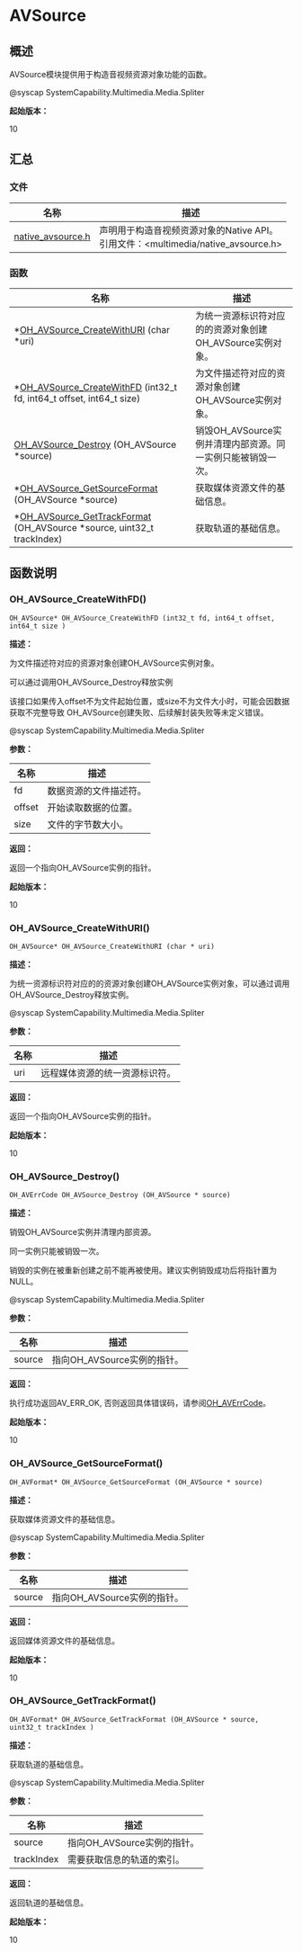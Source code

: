# AVSource


## 概述

AVSource模块提供用于构造音视频资源对象功能的函数。

\@syscap SystemCapability.Multimedia.Media.Spliter

**起始版本：**

10


## 汇总


### 文件

| 名称 | 描述 | 
| -------- | -------- |
| [native_avsource.h](native__avsource_8h.md) | 声明用于构造音视频资源对象的Native API。<br>引用文件：<multimedia/native_avsource.h> | 


### 函数

| 名称 | 描述 | 
| -------- | -------- |
| \*[OH_AVSource_CreateWithURI](#oh_avsource_createwithuri) (char \*uri) | 为统一资源标识符对应的的资源对象创建OH_AVSource实例对象。 | 
| \*[OH_AVSource_CreateWithFD](#oh_avsource_createwithfd) (int32_t fd, int64_t offset, int64_t size) | 为文件描述符对应的资源对象创建OH_AVSource实例对象。 | 
| [OH_AVSource_Destroy](#oh_avsource_destroy) (OH_AVSource \*source) | 销毁OH_AVSource实例并清理内部资源。同一实例只能被销毁一次。 | 
| \*[OH_AVSource_GetSourceFormat](#oh_avsource_getsourceformat) (OH_AVSource \*source) | 获取媒体资源文件的基础信息。 | 
| \*[OH_AVSource_GetTrackFormat](#oh_avsource_gettrackformat) (OH_AVSource \*source, uint32_t trackIndex) | 获取轨道的基础信息。 | 


## 函数说明


### OH_AVSource_CreateWithFD()

  
```
OH_AVSource* OH_AVSource_CreateWithFD (int32_t fd, int64_t offset, int64_t size )
```

**描述：**

为文件描述符对应的资源对象创建OH_AVSource实例对象。

可以通过调用OH_AVSource_Destroy释放实例

该接口如果传入offset不为文件起始位置，或size不为文件大小时，可能会因数据获取不完整导致 OH_AVSource创建失败、后续解封装失败等未定义错误。

\@syscap SystemCapability.Multimedia.Media.Spliter

**参数：**

| 名称 | 描述 | 
| -------- | -------- |
| fd | 数据资源的文件描述符。 | 
| offset | 开始读取数据的位置。 | 
| size | 文件的字节数大小。 | 

**返回：**

返回一个指向OH_AVSource实例的指针。

**起始版本：**

10


### OH_AVSource_CreateWithURI()

  
```
OH_AVSource* OH_AVSource_CreateWithURI (char * uri)
```

**描述：**

为统一资源标识符对应的的资源对象创建OH_AVSource实例对象，可以通过调用OH_AVSource_Destroy释放实例。

\@syscap SystemCapability.Multimedia.Media.Spliter

**参数：**

| 名称 | 描述 | 
| -------- | -------- |
| uri | 远程媒体资源的统一资源标识符。 | 

**返回：**

返回一个指向OH_AVSource实例的指针。

**起始版本：**

10


### OH_AVSource_Destroy()

  
```
OH_AVErrCode OH_AVSource_Destroy (OH_AVSource * source)
```

**描述：**

销毁OH_AVSource实例并清理内部资源。

同一实例只能被销毁一次。

销毁的实例在被重新创建之前不能再被使用。建议实例销毁成功后将指针置为NULL。

\@syscap SystemCapability.Multimedia.Media.Spliter

**参数：**

| 名称 | 描述 | 
| -------- | -------- |
| source | 指向OH_AVSource实例的指针。 | 

**返回：**

执行成功返回AV_ERR_OK, 否则返回具体错误码，请参阅[OH_AVErrCode](_core.md#oh_averrcode)。

**起始版本：**

10


### OH_AVSource_GetSourceFormat()

  
```
OH_AVFormat* OH_AVSource_GetSourceFormat (OH_AVSource * source)
```

**描述：**

获取媒体资源文件的基础信息。

\@syscap SystemCapability.Multimedia.Media.Spliter

**参数：**

| 名称 | 描述 | 
| -------- | -------- |
| source | 指向OH_AVSource实例的指针。 | 

**返回：**

返回媒体资源文件的基础信息。

**起始版本：**

10


### OH_AVSource_GetTrackFormat()

  
```
OH_AVFormat* OH_AVSource_GetTrackFormat (OH_AVSource * source, uint32_t trackIndex )
```

**描述：**

获取轨道的基础信息。

\@syscap SystemCapability.Multimedia.Media.Spliter

**参数：**

| 名称 | 描述 | 
| -------- | -------- |
| source | 指向OH_AVSource实例的指针。 | 
| trackIndex | 需要获取信息的轨道的索引。 | 

**返回：**

返回轨道的基础信息。

**起始版本：**

10
